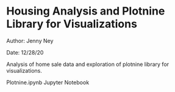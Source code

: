 # Housing Analysis and Plotnine Library for Visualizations

Author: Jenny Ney

Date: 12/28/20

Analysis of home sale data and exploration of plotnine library for visualizations.

Plotnine.ipynb Jupyter Notebook
